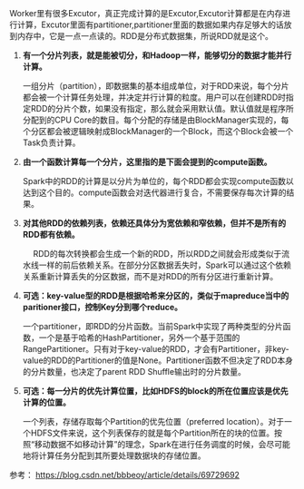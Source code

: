 ​		Worker里有很多Excutor，真正完成计算的是Excutor,Excutor计算都是在内存进行计算，Excutor里面有partitioner,partitioner里面的数据如果内存足够大的话放到内存中，它是一点一点读的。RDD是分布式数据集，所说RDD就是这个。

1. **有一个分片列表，就是能被切分，和Hadoop一样，能够切分的数据才能并行计算。**

   一组分片（partition），即数据集的基本组成单位，对于RDD来说，每个分片都会被一个计算任务处理，并决定并行计算的粒度。用户可以在创建RDD时指定RDD的分片个数，如果没有指定，那么就会采用默认值。默认值就是程序所分配到的CPU Core的数目。每个分配的存储是由BlockManager实现的，每个分区都会被逻辑映射成BlockManager的一个Block，而这个Block会被一个Task负责计算。
   　　

2. **由一个函数计算每一个分片，这里指的是下面会提到的compute函数。**

     Spark中的RDD的计算是以分片为单位的，每个RDD都会实现compute函数以达到这个目的。compute函数会对迭代器进行复合，不需要保存每次计算的结果。


3. **对其他RDD的依赖列表，依赖还具体分为宽依赖和窄依赖，但并不是所有的RDD都有依赖。**

   　 RDD的每次转换都会生成一个新的RDD，所以RDD之间就会形成类似于流水线一样的前后依赖关系。在部分分区数据丢失时，Spark可以通过这个依赖关系重新计算丢失的分区数据，而不是对RDD的所有分区进行重新计算。


4. **可选：key-value型的RDD是根据哈希来分区的，类似于mapreduce当中的paritioner接口，控制Key分到哪个reduce。**

   一个partitioner，即RDD的分片函数。当前Spark中实现了两种类型的分片函数，一个是基于哈希的HashPartitioner，另外一个基于范围的RangePartitioner。只有对于key-value的RDD，才会有Partitioner，非key-value的RDD的Partitioner的值是None。Partitioner函数不但决定了RDD本身的分片数量，也决定了parent RDD Shuffle输出时的分片数量。
   　　　　

5. **可选：每一分片的优先计算位置，比如HDFS的block的所在位置应该是优先计算的位置。**

   一个列表，存储存取每个Partition的优先位置（preferred location）。对于一个HDFS文件来说，这个列表保存的就是每个Partition所在的块的位置。按照“移动数据不如移动计算”的理念，Spark在进行任务调度的时候，会尽可能地将计算任务分配到其所要处理数据块的存储位置。



参考： https://blog.csdn.net/bbbeoy/article/details/69729692